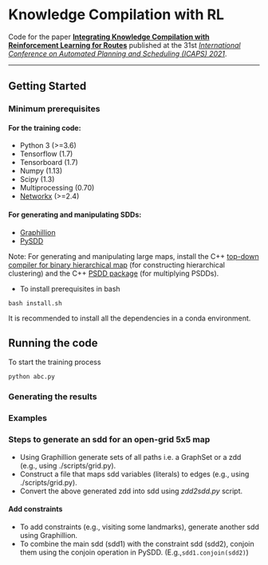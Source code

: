 
# Knowledge Compilation with RL

Code for the paper [**Integrating Knowledge Compilation with Reinforcement Learning for Routes**](https://ojs.aaai.org/index.php/ICAPS/article/view/16002/15813) published at the 31st [*International Conference on Automated Planning and Scheduling (ICAPS) 2021*](https://icaps21.icaps-conference.org/home/).

***

## Getting Started

### Minimum prerequisites

#### For the training code:

* Python 3 (>=3.6)
* Tensorflow (1.7)
* Tensorboard (1.7)
* Numpy (1.13)
* Scipy (1.3)
* Multiprocessing (0.70)
* [Networkx](https://networkx.org/) (>=2.4)

#### For generating and manipulating SDDs:

* [Graphillion](https://github.com/takemaru/graphillion) 
* [PySDD](https://github.com/wannesm/PySDD)

Note: For generating and manipulating large maps, install the C++ [top-down compiler for binary hierarchical map](https://github.com/hahaXD/hierarchical_map_compiler) (for constructing hierarchical clustering) and the C++ [PSDD package](https://github.com/hahaXD/psdd) (for multiplying PSDDs). 

* To install prerequisites in bash 
```
bash install.sh
```
It is recommended to install all the dependencies in a conda environment.

## Running the code
To start the training process
```
python abc.py
```

### Generating the results

### Examples

### Steps to generate an sdd for an open-grid 5x5 map
* Using Graphillion generate sets of all paths i.e. a GraphSet or a zdd (e.g., using ./scripts/grid.py).
* Construct a file that maps sdd variables (literals) to edges (e.g., using ./scripts/grid.py).
* Convert the above generated zdd into sdd using *zdd2sdd.py* script.

#### Add constraints
* To add constraints (e.g., visiting some landmarks), generate another sdd using Graphillion.
* To combine the main sdd (sdd1) with the constraint sdd (sdd2), conjoin them using the conjoin operation in PySDD. (E.g.,``sdd1.conjoin(sdd2)``)
